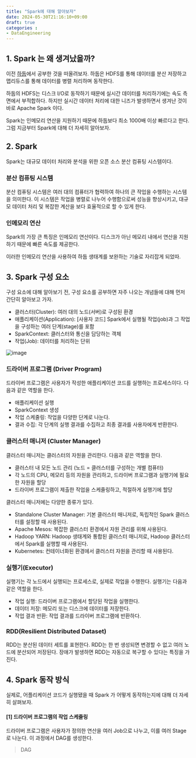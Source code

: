 ```yaml
---
title: "Spark에 대해 알아보자"
date: 2024-05-30T21:16:10+09:00
draft: true
categories :
- DataEngineering
---
```


## 1. Spark 는 왜 생겨났을까?
이전 [하둡](https://yumin.dev/p/hadoop%EC%97%90-%EB%8C%80%ED%95%B4-%EC%95%8C%EC%95%84%EB%B3%B4%EC%9E%90/)에서 공부한 것을 떠올려보자. 하둡은 HDFS를 통해 데이터를 분산 저장하고 맵리듀스를 통해 데이터를 병렬 처리하며 동작한다.

하둡의 HDFS는 디스크 I/O로 동작하기 때문에 실시간 데이터를 처리하기에는 속도 측면에서 부적합하다. 하지만 실시간 데이터 처리에 대한 니즈가 발생하면서 생겨난 것이 바로 Apache Spark 이다.

Spark는 인메모리 연산을 지원하기 때문에 하둡보다 최소 1000배 이상 빠르다고 한다. 그럼 지금부터 Spark에 대해 더 자세히 알아보자.

## 2. Spark
Spark는 대규모 데이터 처리와 분석을 위한 오픈 소스 분산 컴퓨팅 시스템이다. 

### 분산 컴퓨팅 시스템
분산 컴퓨팅 시스템은 여러 대의 컴퓨터가 협력하여 하나의 큰 작업을 수행하는 시스템을 의미한다.
이 시스템은 작업을 병렬로 나누어 수행함으로써 성능을 향상시키고, 대규모 데이터 처리 및 복잡한 계산을 보다 효율적으로 할 수 있게 한다.

### 인메모리 연산
Spark의 가장 큰 특징은 인메모리 연산이다. 디스크가 아닌 메모리 내에서 연산을 지원하기 때문에 빠른 속도를 제공한다.

이러한 인메모리 연산을 사용하여 하둡 생태계를 보완하는 기술로 자리잡게 되었따.

## 3. Spark 구성 요소
구성 요소에 대해 알아보기 전, 구성 요소를 공부하면 자주 나오는 개념들에 대해 먼저 간단히 알아보고 가자.

- 클러스터(Cluster): 여러 대의 노드(서버)로 구성된 환경
- 애플리케이션(Application): [사용자 코드] Spark에서 실행될 작업(job)과 그 작업을 구성하는 여러 단계(stage)를 포함
- SparkContext: 클러스터와 통신을 담당하는 객체
- 작업(Job): 데이터를 처리하는 단위

![image](https://github.com/yumin00/blog/assets/130362583/46601663-ba1b-48be-9d36-95bcafa7bfa6)

### 드라이버 프로그램 (Driver Program)
드라이버 프로그램은 사용자가 작성한 애플리케이션 코드를 실행하는 프로세스이다. 다음과 같은 역할을 한다.

- 애플리케이션 실행
- SparkContext 생성
- 작업 스케줄링: 작업을 다양한 단계로 나눈다.
- 결과 수집: 각 단계의 실행 결과를 수집하고 최종 결과를 사용자에게 반환한다.


### 클러스터 매니저 (Cluster Manager)
클러스터 매니저는 클러스터의 자원을 관리한다. 다음과 같은 역할을 한다.

- 클러스터 내 모든 노드 관리 (노드 = 클러스터를 구성하는 개별 컴퓨터)
- 각 노드의 CPU, 메모리 등의 자원을 관리하고, 드라이버 프로그램과 실행기에 필요한 자원을 할당
- 드라이버 프로그램이 제출한 작업을 스케줄링하고, 적절하게 실행기에 할당

클러스터 매니저에는 다양한 종류가 있다.

- Standalone Cluster Manager: 기본 클러스터 매니저로, 독립적인 Spark 클러스터를 설정할 때 사용된다.
- Apache Mesos: 복잡한 클러스터 환경에서 자원 관리를 위해 사용된다.
- Hadoop YARN: Hadoop 생태계와 통합된 클러스터 매니저로, Hadoop 클러스터에서 Spark를 실행할 때 사용된다.
- Kubernetes: 컨테이너화된 환경에서 클러스터 자원을 관리할 때 사용된다.

### 실행기(Executor)
실행기는 각 노드에서 실행되는 프로세스로, 실제로 작업을 수행한다. 실행기는 다음과 같은 역할을 한다.

- 작업 실행: 드라이버 프로그램에서 할당된 작업을 실행한다.
- 데이터 저장: 메모리 또는 디스크에 데이터를 저장한다.
- 작업 결과 반환: 작업 결과를 드라이버 프로그램에 반환하다.

### RDD(Resilient Distributed Dataset)
RDD는 분산된 데이터 세트를 표현한다. RDD는 한 번 생성되면 변경할 수 없고 여러 노드에 분산되어 저장된다. 장애가 발생하면 RDD는 자동으로 복구할 수 있다는 특징을 가진다.

## 4. Spark 동작 방식
실제로, 어플리케이션 코드가 실행됐을 때 Spark 가 어떻게 동작하는지에 대해 더 자세히 살펴보자.

#### [1] 드라이버 프로그램의 작업 스케줄링
드라이버 프로그램은 사용자가 정의한 연산을 여러 Job으로 나누고, 이를 여러 Stage로 나눈다. 이 과정에서 DAG를 생성한다.

> DAG
> 
> 